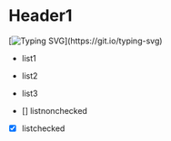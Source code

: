 # Header1
[![Typing SVG](https://readme-typing-svg.herokuapp.com?font=Fira+Code&pause=100&multiline=true&width=650&height=150&lines=I'm+curently+learnig+UE%2C+web;I'm+interested+in+making+games%2C+smth+with+arduino;You+can+reach+me+by+mail%3A+kirill.prigozhin%40gmail.com+;and+tg%3ASealinus;It's+just+a+test+of+dynamic+text!!!!!!)](https://git.io/typing-svg)

- list1
- list2
- list3

- [] listnonchecked
- [x] listchecked
